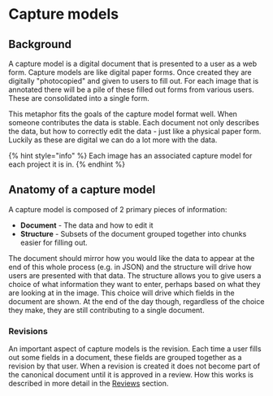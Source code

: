# Capture models

## Background

A capture model is a digital document that is presented to a user as a web form. Capture models are like digital paper forms. Once created they are digitally "photocopied" and given to users to fill out. For each image that is annotated there will be a pile of these filled out forms from various users. These are consolidated into a single form.

This metaphor fits the goals of the capture model format well. When someone contributes the data is stable. Each document not only describes the data, but how to correctly edit the data - just like a physical paper form. Luckily as these are digital we can do a lot more with the data.

{% hint style="info" %}
Each image has an associated capture model for each project it is in.
{% endhint %}

## Anatomy of a capture model

A capture model is composed of 2 primary pieces of information:

* **Document** - The data and how to edit it
* **Structure** - Subsets of the document grouped together into chunks easier for filling out.

The document should mirror how you would like the data to appear at the end of this whole process \(e.g. in JSON\) and the structure will drive how users are presented with that data. The structure allows you to give users a choice of what information they want to enter, perhaps based on what they are looking at in the image. This choice will drive which fields in the document are shown. At the end of the day though, regardless of the choice they make, they are still contributing to a single document.

### Revisions

An important aspect of capture models is the revision. Each time a user fills out some fields in a document, these fields are grouped together as a revision by that user. When a revision is created it does not become part of the canonical document until it is approved in a review. How this works is described in more detail in the [Reviews](../reviews/) section.


